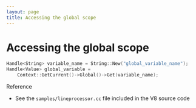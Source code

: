 ```yaml
---
layout: page
title: Accessing the global scope
---
```

# Accessing the global scope

```cpp
Handle<String> variable_name = String::New("global_variable_name");
Handle<Value> global_variable =
    Context::GetCurrent()->Global()->Get(variable_name);
```

Reference

*   See the `samples/lineprocessor.cc` file included in the V8 source code
